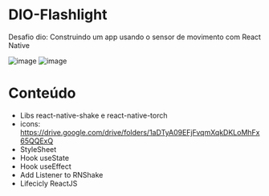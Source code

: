 # DIO-Flashlight
Desafio dio: Construindo um app usando o sensor de movimento com React Native

![image](https://user-images.githubusercontent.com/88985964/176497195-501b2125-4423-4b4c-bba7-3f22fc293e21.png) ![image](https://user-images.githubusercontent.com/88985964/176497312-340901a8-e0f8-474a-992c-7559703f9099.png)

# Conteúdo
- Libs react-native-shake e react-native-torch
- icons: https://drive.google.com/drive/folders/1aDTyA09EFjFvqmXqkDKLoMhFx65QQExQ
- StyleSheet
- Hook useState
- Hook useEffect
- Add Listener to RNShake
- Lifecicly ReactJS
